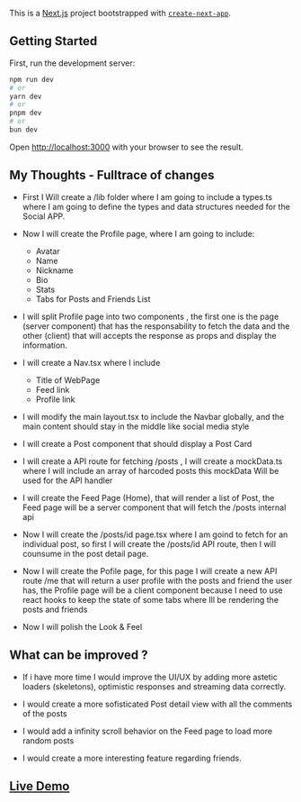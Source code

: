 This is a [Next.js](https://nextjs.org) project bootstrapped with [`create-next-app`](https://nextjs.org/docs/app/api-reference/cli/create-next-app).

## Getting Started

First, run the development server:

```bash
npm run dev
# or
yarn dev
# or
pnpm dev
# or
bun dev
```

Open [http://localhost:3000](http://localhost:3000) with your browser to see the result.


## My Thoughts - Fulltrace of changes

- First I Will create a /lib folder where I am going to include a types.ts where I am going to define the 
types and data structures needed for the Social APP.

- Now I will create the Profile page, where I am going to include:
    - Avatar
    - Name
    - Nickname
    - Bio
    - Stats
    - Tabs for Posts and Friends List

- I will split Profile page into two components , the first one is the page (server component) that has the responsability to fetch the data and the other (client) that will accepts the response as props and display the information.

- I will create a Nav.tsx where I include
    - Title of WebPage
    - Feed link
    - Profile link

- I will modify the main layout.tsx to include the Navbar globally, and the main content should stay in the middle like social media style

- I will create a Post component that should display a Post Card

- I will create a API route for fetching /posts , I will create a mockData.ts where I will include an array of harcoded posts this mockData Will be used for the API handler

- I will create the Feed Page (Home), that will render a list of Post, the Feed page will be a server component that will fetch the /posts internal api

- Now I will create the /posts/id page.tsx where I am goind to fetch for an individual post, so first I will create the /posts/id API route, then I will counsume in the post detail page.

- Now I will create the Pofile page, for this page I will create a new API route /me that will return a user profile with the posts and friend the user has, the Profile page will be a client component because I need to use react hooks to keep the state of some tabs where Ill be rendering the posts and friends

- Now I will polish the Look & Feel


## What can be improved ?

- If i have more time I would improve the UI/UX by adding more astetic loaders (skeletons), optimistic responses and streaming data correctly.

- I would create a more sofisticated Post detail view with all the comments of the posts

- I would add a infinity scroll behavior on the Feed page to load more random posts

- I would create a more interesting feature regarding friends.


## [Live Demo](https://social-media-gules-chi.vercel.app/)


